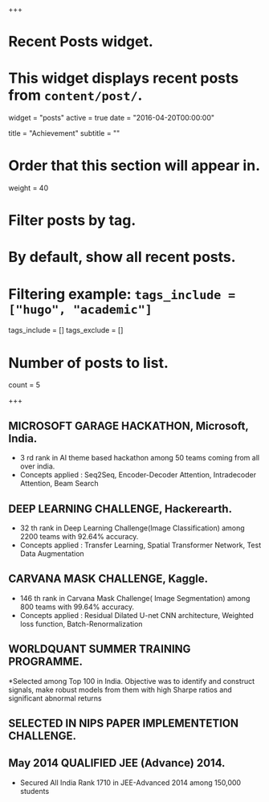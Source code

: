 +++
# Recent Posts widget.
# This widget displays recent posts from `content/post/`.
widget = "posts"
active = true
date = "2016-04-20T00:00:00"

title = "Achievement"
subtitle = ""

# Order that this section will appear in.
weight = 40

# Filter posts by tag.
#  By default, show all recent posts.
#  Filtering example: `tags_include = ["hugo", "academic"]`
tags_include = []
tags_exclude = []

# Number of posts to list.
count = 5

+++

## MICROSOFT GARAGE HACKATHON, Microsoft, India.
* 3 rd rank in AI theme based hackathon among 50 teams coming from all over india.
* Concepts applied : Seq2Seq, Encoder-Decoder Attention, Intradecoder Attention, Beam Search
## DEEP LEARNING CHALLENGE, Hackerearth.
* 32 th rank in Deep Learning Challenge(Image Classification) among 2200 teams with 92.64% accuracy.
* Concepts applied : Transfer Learning, Spatial Transformer Network, Test Data Augmentation
## CARVANA MASK CHALLENGE, Kaggle.
* 146 th rank in Carvana Mask Challenge( Image Segmentation) among 800 teams with 99.64% accuracy.
* Concepts applied : Residual Dilated U-net CNN architecture, Weighted loss function, Batch-Renormalization
## WORLDQUANT SUMMER TRAINING PROGRAMME.
*Selected among Top 100 in India. Objective was to identify and construct signals, make robust models
from them with high Sharpe ratios and significant abnormal returns
## SELECTED IN NIPS PAPER IMPLEMENTETION CHALLENGE.
## May 2014 QUALIFIED JEE (Advance) 2014.
* Secured All India Rank 1710 in JEE-Advanced 2014 among 150,000 students
